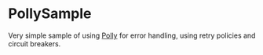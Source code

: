 # PollySample
Very simple sample of using [Polly](https://github.com/App-vNext/Polly) for error handling, using retry policies and circuit breakers.
